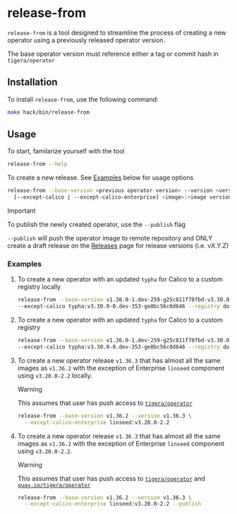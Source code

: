# release-from

`release-from` is a tool designed to streamline the process of creating a new operator
using a previously released operator version.

The base operator version must reference either a tag or commit hash in `tigera/operator`

## Installation

To install `release-from`, use the following command:

```bash
make hack/bin/release-from
```

## Usage

To start, familarize yourself with the tool

```sh
release-from --help
```

To create a new release. See [Examples](#examples) below for usage options

```sh
release-from --base-version <previous operator version> --version <version to release> \
  [--except-calico | --except-calico-enterprise] <image>:<image version>
```

> [!IMPORTANT]
> To publish the newly created operator, use the `--publish` flag
>
> `--publish` will push the operator image to remote repository
> and ONLY create a draft release on the [Releases](https://github.com/tigera/operator/releases) page for release versions (i.e. vX.Y.Z)

### Examples

1. To create a new operator with an updated `typha` for Calico to a custom registry locally

    ```sh
    release-from --base-version v1.36.0-1.dev-259-g25c811f78fbd-v3.30.0-0.dev-338-gca80474016a5 --version v1.36.0-mod-typha \
    --except-calico typha:v3.30.0-0.dev-353-ge0bc56c0d646 --registry docker.io --image my-namespace/tigera-operator
    ```

1. To create a new operator with an updated `typha` for Calico to a custom registry

    ```sh
    release-from --base-version v1.36.0-1.dev-259-g25c811f78fbd-v3.30.0-0.dev-338-gca80474016a5 --version v1.36.0-mod-typha \
    --except-calico typha:v3.30.0-0.dev-353-ge0bc56c0d646 --registry docker.io --image my-namespace/tigera-operator --publish
    ```

1. To create a new operator release `v1.36.3` that has almost all the same images as `v1.36.2`
    with the exception of Enterprise `linseed` component using `v3.20.0-2.2` locally.

    > [!WARNING]
    > This assumes that user has push access to [`tigera/operator`](https://github.com/tigera/operator)

    ```sh
    release-from --base-version v1.36.2 --version v1.36.3 \
      --except-calico-enterprise linseed:v3.20.0-2.2
    ```

1. To create a new operator release `v1.36.3` that has almost all the same images as `v1.36.2`
    with the exception of Enterprise `linseed` component using `v3.20.0-2.2`.

    > [!WARNING]
    > This assumes that user has push access to [`tigera/operator`](https://github.com/tigera/operator)
    > and [`quay.io/tigera/operator`](https://quay.io/repository/tigera/operator)

    ```sh
    release-from --base-version v1.36.2 --version v1.36.3 \
      --except-calico-enterprise linseed:v3.20.0-2.2 --publish
    ```
